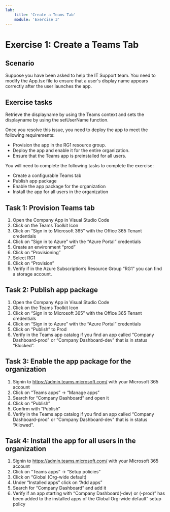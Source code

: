 ```yaml
---
lab:
    title: 'Create a Teams Tab'
    module: 'Exercise 3'
---
```


# Exercise 1: Create a Teams Tab

## Scenario

Suppose you have been asked to help the IT Support team. You need to modify the App.tsx file to ensure that a user's display name appears correctly after the user launches the app. 

## Exercise tasks

Retrieve the displayname by using the Teams context and sets the displayname by using the setUserName function.
 
Once you resolve this issue, you need to deploy the app to meet the following requirements:
 
- Provision the app in the RG1 resource group.
- Deploy the app and enable it for the entire organization.
- Ensure that the Teams app is preinstalled for all users.

You will need to complete the following tasks to complete the exercise:

- Create a configurable Teams tab
- Publish app package
- Enable the app package for the organization
- Install the app for all users in the organization


## Task 1: Provision Teams tab

1. Open the Company App in Visual Studio Code
2. Click on the Teams Toolkit Icon
3. Click on “Sign in to Microsoft 365” with the Office 365 Tenant credentials
4. Click on “Sign in to Azure” with the “Azure Portal” credentials
5. Create an environment “prod”
6. Click on “Provisioning”
7. Select RG1
8. Click on “Provision”
9. Verify if in the Azure Subscription’s Resource Group “RG1” you can find a storage account.

## Task 2: Publish app package

1. Open the Company App in Visual Studio Code
2. Click on the Teams Toolkit Icon
3. Click on “Sign in to Microsoft 365” with the Office 365 Tenant credentials
4. Click on “Sign in to Azure” with the “Azure Portal” credentials
5. Click on “Publish” to Prod
6. Verify in the Teams app catalog if you find an app called “Company Dashboard-prod" or “Company Dashboard-dev" that is in status “Blocked”.

## Task 3: Enable the app package for the organization

1. Signin to https://admin.teams.microsoft.com/ with your Microsoft 365 account
2. Click on “Teams apps” -> “Manage apps”
3. Search for “Company Dashboard” and open it
4. Click on “Publish”
5. Confirm with “Publish”
6. Verify in the Teams app catalog if you find an app called “Company Dashboard-prod" or “Company Dashboard-dev" that is in status “Allowed”.

## Task 4: Install the app for all users in the organization

1. Signin to https://admin.teams.microsoft.com/ with your Microsoft 365 account
2. Click on “Teams apps” -> “Setup policies”
3. Click on “Global (Org-wide default)
4. Under “Installed apps” click on “Add apps”
5. Search for “Company Dashboard” and add it
6. Verify if an app starting with “Company Dashboard(-dev) or (-prod)” has been added to the installed apps of the Global Org-wide default” setup policy
